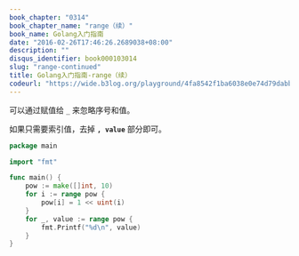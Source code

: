 ```yaml
---
book_chapter: "0314"
book_chapter_name: "range（续）"
book_name: Golang入门指南
date: "2016-02-26T17:46:26.2689038+08:00"
description: ""
disqus_identifier: book000103014
slug: "range-continued"
title: Golang入门指南-range（续）
codeurl: "https://wide.b3log.org/playground/4fa8542f1ba6038e0e74d79dabb9aab2.go"
---
```


可以通过赋值给 `_` 来忽略序号和值。

如果只需要索引值，去掉 **`, value`** 部分即可。

```go
package main

import "fmt"

func main() {
	pow := make([]int, 10)
	for i := range pow {
		pow[i] = 1 << uint(i)
	}
	for _, value := range pow {
		fmt.Printf("%d\n", value)
	}
}
```

